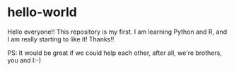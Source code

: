 # hello-world

Hello everyone!!
This repository is my first.
I am learning Python and R, and I am really starting to like it!
Thanks!!

PS: It would be great if we could help each other, after all, we're brothers, you and I:-)
